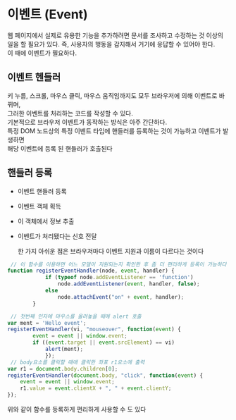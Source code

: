 # 이벤트 (Event)
웹 페이지에서 실제로 유용한 기능을 추가하려면 문서를 조사하고 수정하는 것 이상의  
일을 할 필요가 있다. 즉, 사용자의 행동을 감지해서 거기에 응답할 수 있어야 한다.  
이 때에 이벤트가 필요하다.

## 이벤트 헨들러
키 누름, 스크롤, 마우스 클릭, 마우스 움직임까지도 모두 브라우저에 의해 이벤트로 바뀌며,  
그러한 이벤트를 처리하는 코드를 작성할 수 있다.  
기본적으로 브라우저 이벤트가 동작하는 방식은 아주 간단하다.  
특정 DOM 노드상의 특정 이벤트 타입에 핸들러를 등록하는 것이 가능하고 이벤트가 발생하면  
해당 이벤트에 등록 된 핸들러가 호출된다

## 핸들러 등록
- 이벤트 핸들러 등록
- 이벤트 객체 획득
- 이 객체에서 정보 추출
- 이벤트가 처리됐다는 신호 전달
  
  한 가지 아쉬운 점은 브라우저마다 이벤트 지원과 이름이 다르다는 것이다

```js
 // 이 함수를 이용하면 어느 모델이 지원되는지 확인한 후 좀 더 편리하게 등록이 가능하다
function registerEventHandler(node, event, handler) {
            if (typeof node.addEventListener == 'function')
                node.addEventListener(event, handler, false);
            else
                node.attachEvent("on" + event, handler);
        }

 // 첫번째 인자에 마우스를 올려놓을 때에 alert 호출
var ment = 'Hello event';
registerEventHandler(vi, "mouseover", function(event) {
        event = event || window.event;
        if ((event.target || event.srcElement) == vi)
            alert(ment);
            });
 // body요소를 클릭할 때애 클릭한 좌표 r1요소에 출력
var r1 = document.body.children[0];
registerEventHandler(document.body, "click", function(event) {
    event = event || window.event;
    r1.value = event.clientX + ", " + event.clientY;
});

```
위와 같이 함수를 등록하게 편리하게 사용할 수 도 있다
        